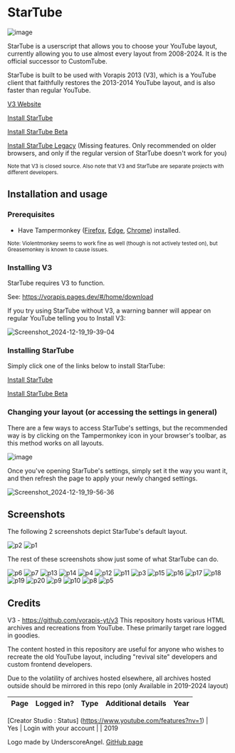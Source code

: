 # StarTube

![image](https://github.com/user-attachments/assets/4d557c60-c1b6-46f8-a671-0cc0a6a15809)

StarTube is a userscript that allows you to choose your YouTube layout, currently allowing you to use almost every layout from 2008-2024. It is the official successor to CustomTube.

StarTube is built to be used with Vorapis 2013 (V3), which is a YouTube client that faithfully restores the 2013-2014 YouTube layout, and is also faster than regular YouTube.

[V3 Website](https://vorapis.pages.dev/#/)

[Install StarTube](https://github.com/lightbeam24/StarTube/raw/refs/heads/main/StarTube.user.js)

[Install StarTube Beta](https://github.com/lightbeam24/StarTube/raw/refs/heads/main/StarTube%20Beta.user.js)

[Install StarTube Legacy](https://github.com/lightbeam24/StarTube/raw/refs/heads/main/StarTube%20Legacy.user.js) (Missing features. Only recommended on older browsers, and only if the regular version of StarTube doesn't work for you)

<sub>Note that V3 is closed source. Also note that V3 and StarTube are separate projects with different developers.</sub>

## Installation and usage

### Prerequisites

- Have Tampermonkey ([Firefox](https://addons.mozilla.org/en-CA/firefox/addon/tampermonkey/), [Edge](https://microsoftedge.microsoft.com/addons/detail/iikmkjmpaadaobahmlepeloendndfphd), [Chrome](https://chromewebstore.google.com/detail/tampermonkey/dhdgffkkebhmkfjojejmpbldmpobfkfo)) installed.

<sub>Note: Violentmonkey seems to work fine as well (though is not actively tested on), but Greasemonkey is known to cause issues.</sub>

### Installing V3

StarTube requires V3 to function.

See: https://vorapis.pages.dev/#/home/download

If you try using StarTube without V3, a warning banner will appear on regular YouTube telling you to Install V3:

![Screenshot_2024-12-19_19-39-04](https://github.com/user-attachments/assets/37bbfe54-4e98-49b4-ae9c-07dd2ca0c4ea)

### Installing StarTube

Simply click one of the links below to install StarTube:

[Install StarTube](https://github.com/lightbeam24/StarTube/raw/refs/heads/main/StarTube.user.js)

[Install StarTube Beta](https://github.com/lightbeam24/StarTube/raw/refs/heads/main/StarTube%20Beta.user.js)

### Changing your layout (or accessing the settings in general)

There are a few ways to access StarTube's settings, but the recommended way is by clicking on the Tampermonkey icon in your browser's toolbar, as this method works on all layouts.

![image](https://github.com/user-attachments/assets/36473ecb-f4c4-45b3-a48a-4f459576d468)

Once you've opening StarTube's settings, simply set it the way you want it, and then refresh the page to apply your newly changed settings.

![Screenshot_2024-12-19_19-56-36](https://github.com/user-attachments/assets/86957431-146e-4d3a-a830-f356f776d414)

## Screenshots

The following 2 screenshots depict StarTube's default layout.

![p2](https://github.com/user-attachments/assets/654e6049-8c46-47c8-911f-bb3f9ab073d3)
![p1](https://github.com/user-attachments/assets/767b5534-edea-433e-93c5-d355ae8fe087)

The rest of these screenshots show just some of what StarTube can do.

![p6](https://github.com/user-attachments/assets/dc35e019-f45e-47f7-9761-9c24567c21ad)
![p7](https://github.com/user-attachments/assets/87b3c4a1-8f6b-4940-8d5d-cf8529f8b634)
![p13](https://github.com/user-attachments/assets/59719f75-9498-4fe2-b187-2fbf10ab937b)
![p14](https://github.com/user-attachments/assets/5386537a-3657-48ef-a0dd-606490d49a31)
![p4](https://github.com/user-attachments/assets/2b2b55f4-5dd0-4edc-b5c7-f521e54d885d)
![p12](https://github.com/user-attachments/assets/e829c966-69e7-4f01-a48a-007ff639da4e)
![p11](https://github.com/user-attachments/assets/92f438c2-6dee-4275-ab18-630b2b261915)
![p3](https://github.com/user-attachments/assets/95dd6621-d066-4498-bf8d-804921a00f1d)
![p15](https://github.com/user-attachments/assets/4c0b5228-fc77-4c94-9433-225aac4403b7)
![p16](https://github.com/user-attachments/assets/401051ce-7a5e-467f-9c75-75e1f46c1e69)
![p17](https://github.com/user-attachments/assets/8f3b7ae0-20f2-457b-8fb7-0117ee5894cf)
![p18](https://github.com/user-attachments/assets/088f4e26-0326-4b87-a711-ab991f01a655)
![p19](https://github.com/user-attachments/assets/3dfbd398-8e44-447f-b732-ef809cd6e9c9)
![p20](https://github.com/user-attachments/assets/a45abdc6-fed9-4a20-9738-5dd53d298854)
![p9](https://github.com/user-attachments/assets/b5ff9609-d415-4923-a190-e97d93440222)
![p10](https://github.com/user-attachments/assets/b61db83e-716c-46a0-9554-3d1a74e86308)
![p8](https://github.com/user-attachments/assets/7dccefc8-1d26-45c6-8256-30aab5981816)
![p5](https://github.com/user-attachments/assets/dd753baa-7024-4831-bce9-36aef40e02db)

## Credits

V3 - https://github.com/vorapis-yt/v3
This repository hosts various HTML archives and recreations from YouTube. These primarily target rare logged in goodies.

The content hosted in this repository are useful for anyone who wishes to recreate the old YouTube layout, including "revival site" developers and custom frontend developers.

Due to the volatility of archives hosted elsewhere, all archives hosted outside should be mirrored in this repo (only Available in 2019-2024 layout)

Page | Logged in? | Type | Additional details | Year
:---|:---:|:---:|---|---:

[Creator Studio : Status] (https://www.youtube.com/features?nv=1) |                                                                                                                                
Yes | Login with your account | | 2019

Logo made by UnderscoreAngel. [GitHub page](https://github.com/UnderscoreAngel)
